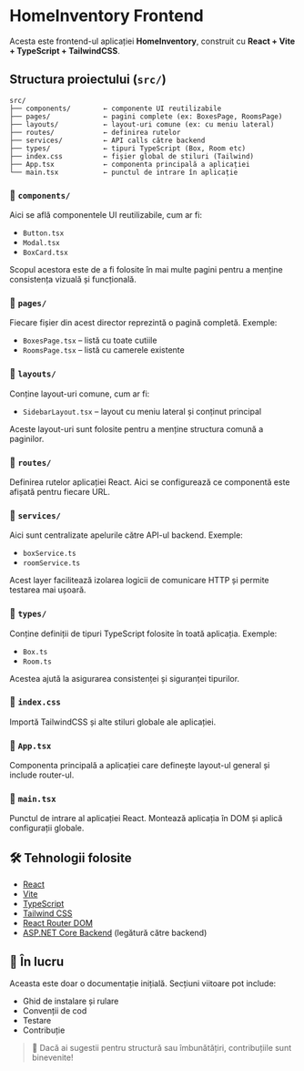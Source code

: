 # HomeInventory Frontend

Acesta este frontend-ul aplicației **HomeInventory**, construit cu **React + Vite + TypeScript + TailwindCSS**.

## Structura proiectului (`src/`)

```
src/
├── components/        ← componente UI reutilizabile
├── pages/             ← pagini complete (ex: BoxesPage, RoomsPage)
├── layouts/           ← layout-uri comune (ex: cu meniu lateral)
├── routes/            ← definirea rutelor
├── services/          ← API calls către backend
├── types/             ← tipuri TypeScript (Box, Room etc)
├── index.css          ← fișier global de stiluri (Tailwind)
├── App.tsx            ← componenta principală a aplicației
└── main.tsx           ← punctul de intrare în aplicație
```

### 📁 `components/`

Aici se află componentele UI reutilizabile, cum ar fi:

- `Button.tsx`
- `Modal.tsx`
- `BoxCard.tsx`

Scopul acestora este de a fi folosite în mai multe pagini pentru a menține consistența vizuală și funcțională.

### 📁 `pages/`

Fiecare fișier din acest director reprezintă o pagină completă. Exemple:

- `BoxesPage.tsx` – listă cu toate cutiile
- `RoomsPage.tsx` – listă cu camerele existente

### 📁 `layouts/`

Conține layout-uri comune, cum ar fi:

- `SidebarLayout.tsx` – layout cu meniu lateral și conținut principal

Aceste layout-uri sunt folosite pentru a menține structura comună a paginilor.

### 📁 `routes/`

Definirea rutelor aplicației React. Aici se configurează ce componentă este afișată pentru fiecare URL.

### 📁 `services/`

Aici sunt centralizate apelurile către API-ul backend. Exemple:

- `boxService.ts`
- `roomService.ts`

Acest layer facilitează izolarea logicii de comunicare HTTP și permite testarea mai ușoară.

### 📁 `types/`

Conține definiții de tipuri TypeScript folosite în toată aplicația. Exemple:

- `Box.ts`
- `Room.ts`

Acestea ajută la asigurarea consistenței și siguranței tipurilor.

### 📄 `index.css`

Importă TailwindCSS și alte stiluri globale ale aplicației.

### 📄 `App.tsx`

Componenta principală a aplicației care definește layout-ul general și include router-ul.

### 📄 `main.tsx`

Punctul de intrare al aplicației React. Montează aplicația în DOM și aplică configurații globale.

## 🛠 Tehnologii folosite

- [React](https://reactjs.org/)
- [Vite](https://vitejs.dev/)
- [TypeScript](https://www.typescriptlang.org/)
- [Tailwind CSS](https://tailwindcss.com/)
- [React Router DOM](https://reactrouter.com/)
- [ASP.NET Core Backend](../backend/README.md) (legătură către backend)

## 🔧 În lucru

Aceasta este doar o documentație inițială. Secțiuni viitoare pot include:

- Ghid de instalare și rulare
- Convenții de cod
- Testare
- Contribuție

> 📌 Dacă ai sugestii pentru structură sau îmbunătățiri, contribuțiile sunt binevenite!